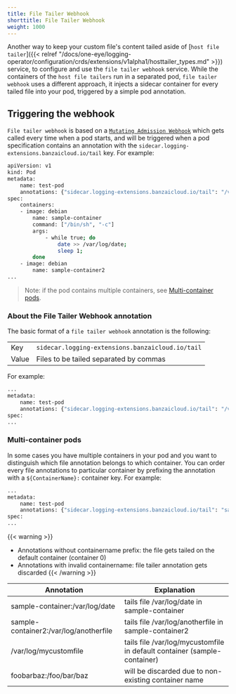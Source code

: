 ```yaml
---
title: File Tailer Webhook
shorttitle: File Tailer Webhook
weight: 1000
---
```


Another way to keep your custom file's content tailed aside of [`host file tailer`]({{< relref "/docs/one-eye/logging-operator/configuration/crds/extensions/v1alpha1/hosttailer_types.md" >}}) service, to configure and use the `file tailer webhook` service.
While the containers of the `host file tailers` run in a separated pod, `file tailer webhook` uses a different approach, it injects a sidecar container for every tailed file into your pod, triggered by a simple pod annotation.

## Triggering the webhook

`File tailer webhook` is based on a [`Mutating Admission Webhook`](https://kubernetes.io/docs/reference/access-authn-authz/extensible-admission-controllers/) which gets called every time when a pod starts, and will be triggered when a pod specification contains an annotation with the `sidecar.logging-extensions.banzaicloud.io/tail` key. For example:

```bash
apiVersion: v1
kind: Pod
metadata:
    name: test-pod
    annotations: {"sidecar.logging-extensions.banzaicloud.io/tail": "/var/log/date"}
spec:
    containers:
    - image: debian
        name: sample-container
        command: ["/bin/sh", "-c"]
        args:
            - while true; do
                date >> /var/log/date;
                sleep 1;
        done
    - image: debian
        name: sample-container2
...
```

> Note: if the pod contains multiple containers, see [Multi-container pods](#multi-container-pods).

### About the File Tailer Webhook annotation

The basic format of a `file tailer webhook` annotation is the following:

|||
|---|---|
| Key | `sidecar.logging-extensions.banzaicloud.io/tail` |
| Value | Files to be tailed separated by commas |

For example:

```bash
...
metadata:
    name: test-pod
    annotations: {"sidecar.logging-extensions.banzaicloud.io/tail": "/var/log/date,/var/log/mycustomfile"}
spec:
...
```

### Multi-container pods

In some cases you have multiple containers in your pod and you want to distinguish which file annotation belongs to which container. You can order every file annotations to particular container by prefixing the annotation with a `${ContainerName}:` container key. For example:

```bash
...
metadata:
    name: test-pod
    annotations: {"sidecar.logging-extensions.banzaicloud.io/tail": "sample-container:/var/log/date,sample-container2:/var/log/anotherfile,/var/log/mycustomfile,foobarbaz:/foo/bar/baz"}
spec:
...
```

{{< warning >}}
- Annotations without containername prefix: the file gets tailed on the default container (container 0)
- Annotations with invalid containername: file tailer annotation gets discarded
{{< /warning >}}

| Annotation | Explanation |
|---|---|
| sample-container:/var/log/date | tails file /var/log/date in sample-container |
| sample-container2:/var/log/anotherfile |  tails file /var/log/anotherfile in sample-container2 |
| /var/log/mycustomfile | tails file /var/log/mycustomfile in default container (sample-container) |
| foobarbaz:/foo/bar/baz | will be discarded due to non-existing container name |
